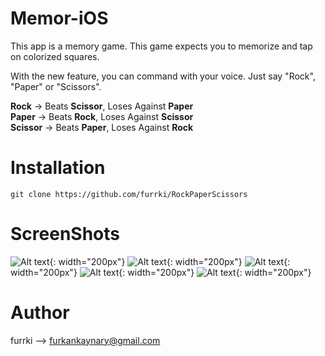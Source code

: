 # Memor-iOS 
This app is a memory game. This game expects you to memorize and tap on colorized squares.
</br>

With the new feature, you can command with your voice. Just say "Rock", "Paper" or "Scissors".
</br>

**Rock** -> Beats **Scissor**, Loses Against **Paper**</br>
**Paper** -> Beats **Rock**, Loses Against **Scissor**</br>
**Scissor** -> Beats **Paper**, Loses Against **Rock**</br>


# Installation
```
git clone https://github.com/furrki/RockPaperScissors
``` 

# ScreenShots  
![Alt text](Screenshots/ss1.jpeg?raw=true "Main Screen"){: width="200px"}
![Alt text](Screenshots/ss2.jpeg?raw=true "Main Screen 2"){: width="200px"}
![Alt text](Screenshots/ss3.jpeg?raw=true "Main Screen 3"){: width="200px"}
![Alt text](Screenshots/ss4.jpeg?raw=true "Main Screen 4"){: width="200px"}
![Alt text](Screenshots/ss5.jpeg?raw=true "Main Screen 5"){: width="200px"}

# Author
furrki --> furkankaynary@gmail.com
